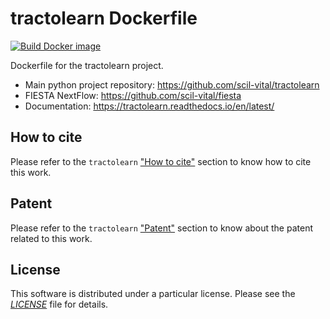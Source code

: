 # tractolearn Dockerfile

[![Build Docker image](https://github.com/scil-vital/dockerfile_tractolearn/actions/workflows/build_docker_image.yml/badge.svg?branch=main)](https://github.com/scil-vital/dockerfile_tractolearn/actions/workflows/build_docker_image.yml?query=branch%3Amain)

Dockerfile for the tractolearn project.

- Main python project repository: https://github.com/scil-vital/tractolearn
- FIESTA NextFlow: https://github.com/scil-vital/fiesta
- Documentation: https://tractolearn.readthedocs.io/en/latest/

## How to cite

Please refer to the `tractolearn` ["How to cite"](https://github.com/scil-vital/tractolearn#how-to-cite)
section to know how to cite this work.

## Patent

Please refer to the `tractolearn` ["Patent"](https://github.com/scil-vital/tractolearn#patent)
section to know about the patent related to this work.

## License

This software is distributed under a particular license. Please see the
[*LICENSE*](LICENSE) file for details.
